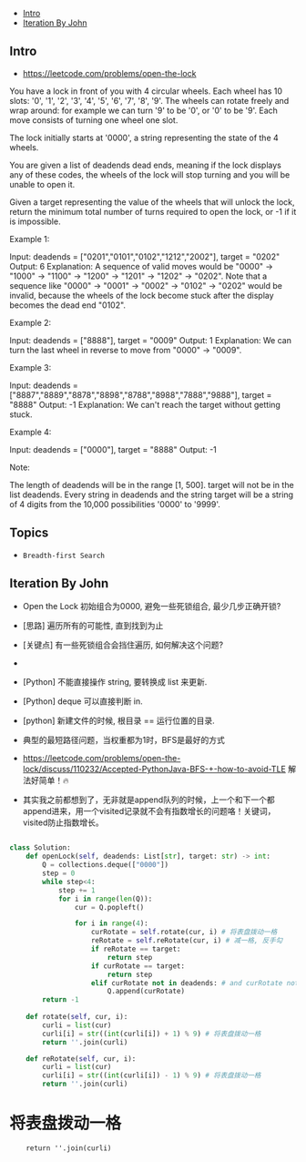 - [Intro](#intro)
- [Iteration By John](#iteration-by-john)

## Intro

- https://leetcode.com/problems/open-the-lock


You have a lock in front of you with 4 circular wheels.  Each wheel has 10 slots: '0', '1', '2', '3', '4', '5', '6', '7', '8', '9'.  The wheels can rotate freely and wrap around: for example we can turn '9' to be '0', or '0' to be '9'.  Each move consists of turning one wheel one slot.

The lock initially starts at '0000', a string representing the state of the 4 wheels.

You are given a list of deadends dead ends, meaning if the lock displays any of these codes, the wheels of the lock will stop turning and you will be unable to open it.

Given a target representing the value of the wheels that will unlock the lock, return the minimum total number of turns required to open the lock, or -1 if it is impossible.

Example 1:

Input: deadends = ["0201","0101","0102","1212","2002"], target = "0202"
Output: 6
Explanation:
A sequence of valid moves would be "0000" -> "1000" -> "1100" -> "1200" -> "1201" -> "1202" -> "0202".
Note that a sequence like "0000" -> "0001" -> "0002" -> "0102" -> "0202" would be invalid,
because the wheels of the lock become stuck after the display becomes the dead end "0102".

Example 2:

Input: deadends = ["8888"], target = "0009"
Output: 1
Explanation:
We can turn the last wheel in reverse to move from "0000" -> "0009".

Example 3:

Input: deadends = ["8887","8889","8878","8898","8788","8988","7888","9888"], target = "8888"
Output: -1
Explanation:
We can't reach the target without getting stuck.

Example 4:

Input: deadends = ["0000"], target = "8888"
Output: -1

Note:

The length of deadends will be in the range [1, 500].
target will not be in the list deadends.
Every string in deadends and the string target will be a string of 4 digits from the 10,000 possibilities '0000' to '9999'.





## Topics

- `Breadth-first Search`


## Iteration By John

- Open the Lock 初始组合为0000, 避免一些死锁组合, 最少几步正确开锁?
- [思路] 遍历所有的可能性, 直到找到为止
- [关键点] 有一些死锁组合会挡住遍历, 如何解决这个问题?
- 
- [Python] 不能直接操作 string, 要转换成 list 来更新.
- [Python] deque 可以直接判断 in.
- [python] 新建文件的时候, 根目录 == 运行位置的目录.




- 典型的最短路径问题，当权重都为1时，BFS是最好的方式
- https://leetcode.com/problems/open-the-lock/discuss/110232/Accepted-PythonJava-BFS-+-how-to-avoid-TLE 解法好简单！🔥
- 其实我之前都想到了，无非就是append队列的时候，上一个和下一个都append进来，用一个visited记录就不会有指数增长的问题咯！关键词，visited防止指数增长。


```py

class Solution:
    def openLock(self, deadends: List[str], target: str) -> int:
        Q = collections.deque(["0000"])
        step = 0
        while step<4:
            step += 1
            for i in range(len(Q)):
                cur = Q.popleft()

                for i in range(4):
                    curRotate = self.rotate(cur, i) # 将表盘拨动一格
                    reRotate = self.reRotate(cur, i) # 减一格, 反手勾
                    if reRotate == target:
                        return step
                    if curRotate == target:
                        return step
                    elif curRotate not in deadends: # and curRotate not in Q:
                        Q.append(curRotate)
        return -1
    
    def rotate(self, cur, i):
        curli = list(cur)
        curli[i] = str((int(curli[i]) + 1) % 9) # 将表盘拨动一格
        return ''.join(curli)

    def reRotate(self, cur, i):
        curli = list(cur)
        curli[i] = str((int(curli[i]) - 1) % 9) # 将表盘拨动一格
        return ''.join(curli)
```


 # 将表盘拨动一格
        return ''.join(curli)
```


